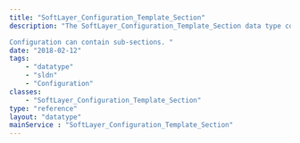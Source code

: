 ```yaml
---
title: "SoftLayer_Configuration_Template_Section"
description: "The SoftLayer_Configuration_Template_Section data type contains information of a configuration section. 

Configuration can contain sub-sections. "
date: "2018-02-12"
tags:
    - "datatype"
    - "sldn"
    - "Configuration"
classes:
    - "SoftLayer_Configuration_Template_Section"
type: "reference"
layout: "datatype"
mainService : "SoftLayer_Configuration_Template_Section"
---
```

